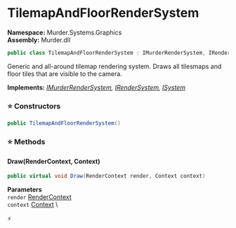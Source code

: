 # TilemapAndFloorRenderSystem

**Namespace:** Murder.Systems.Graphics \
**Assembly:** Murder.dll

```csharp
public class TilemapAndFloorRenderSystem : IMurderRenderSystem, IRenderSystem, ISystem
```

Generic and all-around tilemap rendering system. Draws all tilesmaps and floor tiles that are visible to the camera.

**Implements:** _[IMurderRenderSystem](../../../Murder/Core/Graphics/IMurderRenderSystem.html), [IRenderSystem](../../../Bang/Systems/IRenderSystem.html), [ISystem](../../../Bang/Systems/ISystem.html)_

### ⭐ Constructors
```csharp
public TilemapAndFloorRenderSystem()
```

### ⭐ Methods
#### Draw(RenderContext, Context)
```csharp
public virtual void Draw(RenderContext render, Context context)
```

**Parameters** \
`render` [RenderContext](../../../Murder/Core/Graphics/RenderContext.html) \
`context` [Context](../../../Bang/Contexts/Context.html) \



⚡